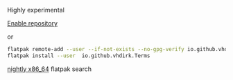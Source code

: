 
Highly experimental


[Enable repository](./io.github.vhdirk.Terms.flatpakrepo)

or


```sh
flatpak remote-add --user --if-not-exists --no-gpg-verify io.github.vhdirk.terms https://vhdirk.github.io/terms/repo
flatpak install --user  io.github.vhdirk.Terms

```



[nightly x86_64](https://nightly.link/vhdirk/terms/workflows/docs/main/io.github.vhdirk.Terms-x86_64.zip)
flatpak search
